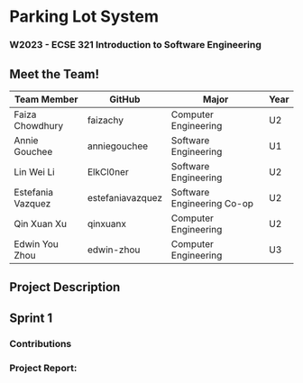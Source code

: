 # Parking Lot System
### W2023 - ECSE 321 Introduction to Software Engineering

## Meet the Team!
| Team Member       | GitHub           | Major                      | Year |
| ----------------- | ---------------- | -------------------------- | ---- |
| Faiza Chowdhury   | faizachy         | Computer Engineering       | U2 |
| Annie Gouchee     | anniegouchee     | Software Engineering       | U1 |
| Lin Wei Li        | ElkCl0ner        | Software Engineering       | U2 |
| Estefania Vazquez | estefaniavazquez | Software Engineering Co-op | U2 |
| Qin Xuan Xu       | qinxuanx         | Computer Engineering       | U2 |
| Edwin You Zhou    | edwin-zhou       | Computer Engineering       | U3 |

## Project Description

## Sprint 1

### Contributions

### Project Report:
